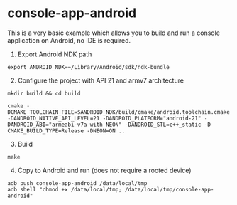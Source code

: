 # console-app-android

This is a very basic example which allows you to build and run a console application on Android, no IDE is required.

1. Export Android NDK path
```
export ANDROID_NDK=~/Library/Android/sdk/ndk-bundle
```
2. Configure the project with API 21 and armv7 architecture 
```
mkdir build && cd build

cmake -DCMAKE_TOOLCHAIN_FILE=$ANDROID_NDK/build/cmake/android.toolchain.cmake -DANDROID_NATIVE_API_LEVEL=21 -DANDROID_PLATFORM="android-21" -DANDROID_ABI="armeabi-v7a with NEON" -DANDROID_STL=c++_static -D CMAKE_BUILD_TYPE=Release -DNEON=ON ..

```
3. Build
```
make
```
4. Copy to Android and run (does not require a rooted device)
```
adb push console-app-android /data/local/tmp
adb shell "chmod +x /data/local/tmp; /data/local/tmp/console-app-android"
```



